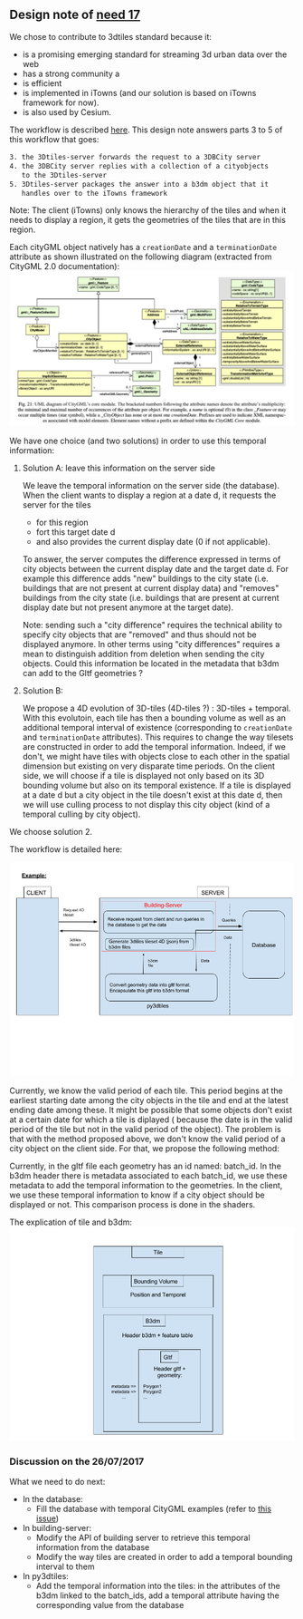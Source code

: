 ## Design note of [need 17](https://github.com/MEPP-team/RICT/blob/master/Doc/Devel/Needs/Need017.md)

We chose to contribute to 3dtiles standard because it:
 - is a promising emerging standard for streaming 3d urban data over the web  
 - has a strong community a
 - is efficient  
 - is implemented in iTowns (and our solution is based on iTowns framework for now).
 - is also used by Cesium.

The workflow is described [here](https://github.com/MEPP-team/RICT/blob/master/Doc/Devel/Needs/Need021.md#notes). This design note answers parts 3 to 5 of this workflow that goes: 

````
3. the 3Dtiles-server forwards the request to a 3DBCity server
4. the 3DBCity server replies with a collection of a cityobjects 
   to the 3Dtiles-server
5. 3Dtiles-server packages the answer into a b3dm object that it 
   handles over to the iTowns framework
````

Note: The client (iTowns) only knows the hierarchy of the tiles and when it needs to display a region, it gets the geometries of the tiles that are in this region.

Each cityGML object natively has a `creationDate` and a `terminationDate` attribute as shown illustrated on the following diagram (extracted from CityGML 2.0 documentation):
![](images/CityGMLCore.png)

We have one choice (and two solutions) in order to use this temporal information:

1. Solution A: leave this information on the server side

   We leave the temporal information on the server side (the database). When the client wants to display a region at a date d, it requests the server for the tiles 
    - for this region 
    - fort this target date d 
    - and also provides the current display date (0 if not applicable). 
  
   To answer, the server computes the difference expressed in terms of city objects between the current display date and the target date d. For example this difference adds "new" buildings to the city state (i.e. buildings that are not present at current display data) and "removes" buildings from the city state (i.e. buildings that are present at current display date but not present anymore at the target date).
   
   Note: sending such a "city difference" requires the technical ability to specify city objects that are "removed" and thus should not be displayed anymore. In other terms using "city differences" requires a mean to distinguish addition from deletion when sending the city objects. Could this information be located in the metadata that b3dm can add to the Gltf geometries ? 

2. Solution B:
 
   We propose a 4D evolution of 3D-tiles (4D-tiles ?) : 3D-tiles + temporal. With this evolutoin, each tile has then a bounding volume as well as an additional temporal interval of existence (corresponding to `creationDate` and `terminationDate` attributes). This requires to change the way tilesets are constructed in order to add the temporal information. Indeed, if we don't, we might have tiles with objects close to each other in the spatial dimension but existing on very disparate time periods. On the client side, we will choose if a tile is displayed not only based on its 3D bounding volume but also on its temporal existence. If a tile is displayed at a date d but a city object in the tile doesn't exist at this date d, then we will use culling process to not display this city object (kind of a temporal culling by city object).

We choose solution 2.

The workflow is detailed here:

![](images/Workflow_For_Temporal_Server_Side.png)

Currently, we know the valid period of each tile. This period begins at the earliest starting date among the city objects in the tile and end at the latest ending date among these. It might be possible that some objects don't exist at a certain date for which a tile is diplayed ( because the date is in the valid period of the tile but not in the valid period of the object).
The problem is that with the method proposed above, we don't know the valid period of a city object on the client side. For that, we propose the following method:
  
Currently, in the gltf file each geometry has an id named: batch_id. In the b3dm header there is metadata associated to each batch_id, we use these metadata to add the temporal information to the geometries.
In the client, we use these temporal information to know if a city object should be displayed or not. This comparison process is done in the shaders.

The explication of tile and b3dm:
![](images/B3dmExplication.png)


### Discussion on the 26/07/2017

What we need to do next:

  * In the database:
     * Fill the database with temporal CityGML examples (refer to [this issue](https://github.com/MEPP-team/RICT/issues/23))
  * In building-server:
     * Modify the API of building server to retrieve this temporal information from the database
     * Modify the way tiles are created in order to add a temporal bounding interval to them
  * In py3dtiles:
     * Add the temporal information into the tiles: in the attributes of the b3dm linked to the batch_ids, add a temporal attribute having the corresponding value from the database
